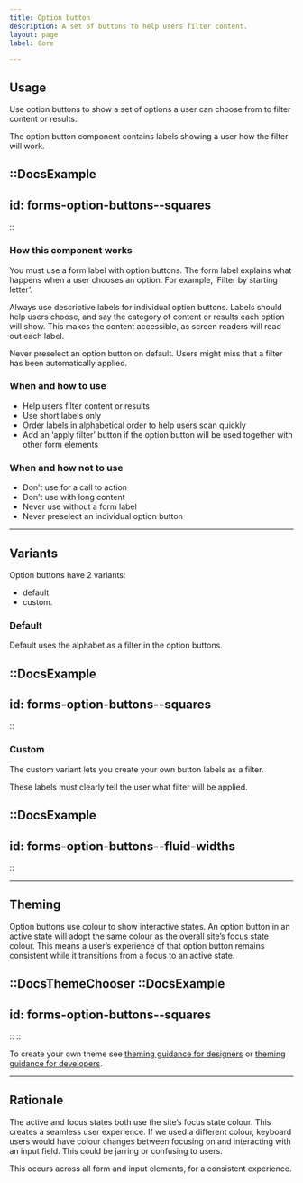 ```yaml
---
title: Option button
description: A set of buttons to help users filter content.
layout: page
label: Core

---
```


## Usage

Use option buttons to show a set of options a user can choose from to filter content or results.

The option button component contains labels showing a user how the filter will work.

::DocsExample
---
id: forms-option-buttons--squares
---
::

### How this component works

You must use a form label with option buttons. The form label explains what happens when a user chooses an option. For example, ‘Filter by starting letter’.

Always use descriptive labels for individual option buttons. Labels should help users choose, and say the category of content or results each option will show. This makes the content accessible, as screen readers will read out each label.

Never preselect an option button on default. Users might miss that a filter has been automatically applied.

### When and how to use

- Help users filter content or results
- Use short labels only
- Order labels in alphabetical order to help users scan quickly
- Add an ‘apply filter’ button if the option button will be used together with other form elements

### When and how not to use

- Don’t use for a call to action
- Don’t use with long content
- Never use without a form label
- Never preselect an individual option button

---

## Variants

Option buttons have 2 variants:

- default
- custom.

### Default

Default uses the alphabet as a filter in the option buttons.

::DocsExample
---
id: forms-option-buttons--squares
---
::

### Custom

The custom variant lets you create your own button labels as a filter.

These labels must clearly tell the user what filter will be applied.

::DocsExample
---
id: forms-option-buttons--fluid-widths
---
::

---

## Theming

Option buttons use colour to show interactive states. An option button in an active state will adopt the same colour as the overall site’s focus state colour. This means a user’s experience of that option button remains consistent while it transitions from a focus to an active state. 

::DocsThemeChooser
  ::DocsExample
  ---
  id: forms-option-buttons--squares
  ---
  ::
::

To create your own theme see [theming guidance for designers](/design-system/design/theming-guidance-for-designers) or [theming guidance for developers](/design-system/develop/theming).

---

## Rationale

The active and focus states both use the site’s focus state colour. This creates a seamless user experience. If we used a different colour, keyboard users would have colour changes between focusing on and interacting with an input field. This could be jarring or confusing to users.

This occurs across all form and input elements, for a consistent experience. 

